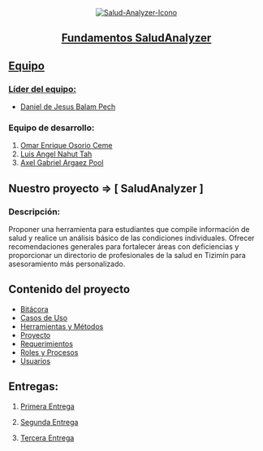 <p align="center">
    <a href="https://ibb.co/nrvtKGf"><img src="https://i.ibb.co/Y2MwVC8/Salud-Analyzer-Icono.jpg" alt="Salud-Analyzer-Icono" border="0"/>
</p>

## <p align="center">Fundamentos SaludAnalyzer </p>

## Equipo

### Líder del equipo:  

- [Daniel de Jesus Balam Pech](https://github.com/DanielBalam)

### Equipo de desarrollo:

1. [Omar Enrique Osorio Ceme](https://github.com/RickySFTW)
2. [Luis Angel Nahut Tah](https://github.com/IANT9)
3. [Axel Gabriel Argaez Pool](https://github.com/AxelArgaez)

## Nuestro proyecto => [ SaludAnalyzer ]

### Descripción:

Proponer una herramienta para estudiantes que compile información de salud y realice un análisis básico de las condiciones individuales. Ofrecer recomendaciones generales para fortalecer áreas con deficiencias y proporcionar un directorio de profesionales de la salud en Tizimín para asesoramiento más personalizado.

## Contenido del proyecto

- [Bitácora](https://github.com/DanielBalam/Fundamentos_Proyecto/blob/Primera_Entrega/Primera_Entrega/Documentacion/Bitacora.md)
- [Casos de Uso](https://github.com/DanielBalam/Fundamentos_Proyecto/blob/Primera_Entrega/Primera_Entrega/Documentacion/Casos_de_Uso.md)
- [Herramientas y Métodos](https://github.com/DanielBalam/Fundamentos_Proyecto/blob/Primera_Entrega/Primera_Entrega/Documentacion/Herramientas_Metodos.md)
- [Proyecto](https://github.com/DanielBalam/Fundamentos_Proyecto/blob/Primera_Entrega/Primera_Entrega/Documentacion/Proyecto.md)
- [Requerimientos](https://github.com/DanielBalam/Fundamentos_Proyecto/blob/Primera_Entrega/Primera_Entrega/Documentacion/Requerimientos.md)
- [Roles y Procesos](https://github.com/DanielBalam/Fundamentos_Proyecto/blob/Primera_Entrega/Primera_Entrega/Documentacion/Roles_Procesos.md)
- [Usuarios](https://github.com/DanielBalam/Fundamentos_Proyecto/blob/Primera_Entrega/Primera_Entrega/Documentacion/Usuarios.md)


## Entregas:

1. [Primera Entrega](https://github.com/DanielBalam/Fundamentos_Proyecto/tree/Primera_Entrega/Primera_Entrega)

2. [Segunda Entrega](https://github.com/DanielBalam/Fundamentos_Proyecto/tree/Segunda_Entrega/Segunda_Entrega)

3. [Tercera Entrega](https://github.com/DanielBalam/Fundamentos_Proyecto/tree/Tercera_Entrega/Tercera_Entrega)